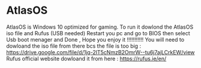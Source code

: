 # AtlasOS
AtlasOS is Windows 10 optimized for gaming. To run it dowlond the AtlasOS iso file and Rufus (USB needed) Restart you pc and go to BIOS then select Usb boot menager and Done , Hope you enjoy it !!!!!!!!!!!
You will need to dowloand the iso file from there bcs the file is too big  : https://drive.google.com/file/d/1jq-2lT5cNmzB2OmrW--tu6j7ajLCrkEW/view
Rufus official website dowloand it from here : https://rufus.ie/en/

